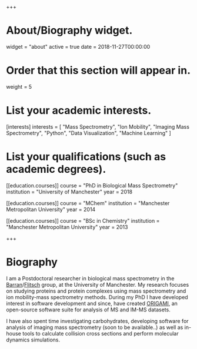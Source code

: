+++
# About/Biography widget.
widget = "about"
active = true
date = 2018-11-27T00:00:00

# Order that this section will appear in.
weight = 5

# List your academic interests.
[interests]
  interests = [
    "Mass Spectrometry", "Ion Mobility", "Imaging Mass Spectrometry", "Python", "Data Visualization", "Machine Learning"
  ]

# List your qualifications (such as academic degrees).
[[education.courses]]
  course = "PhD in Biological Mass Spectrometry"
  institution = "University of Manchester"
  year = 2018

[[education.courses]]
  course = "MChem"
  institution = "Manchester Metropolitan University"
  year = 2014

[[education.courses]]
  course = "BSc in Chemistry"
  institution = "Manchester Metropolitan University"
  year = 2013
  
+++

# Biography

I am a Postdoctoral researcher in biological mass spectrometry in the [Barran](https://www.mbc.manchester.ac.uk/barrangroup/)/[Flitsch](http://flitschlab.com/) group, at the University of Manchester. My research focuses on studying proteins and protein complexes using mass spectrometry and ion mobility-mass spectrometry methods. During my PhD I have developed interest in software development and since, have created [ORIGAMI](https://lukasz-migas.github.io/ORIGAMI/), an open-source software suite for analysis of MS and IM-MS datasets.

I have also spent time investigating carbohydrates, developing software for analysis of imaging mass spectrometry (soon to be available..) as well as in-house tools to calculate collision cross sections and perform molecular dynamics simulations.